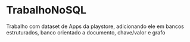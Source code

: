 # TrabalhoNoSQL
Trabalho com dataset de Apps da playstore, adicionando ele em bancos estruturados, banco orientado a documento, chave/valor e grafo 
